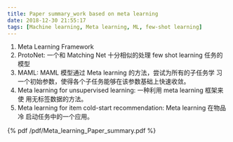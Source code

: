 ```yaml
---
title: Paper summary_work based on meta learning
date: 2018-12-30 21:55:17
tags: [Machine learning, Meta learning, ML, few-shot learning]
---
```


1. Meta Learning Framework
2. ProtoNet: 一个和 Matching Net 十分相似的处理 few shot learning 任务的
  模型
3. MAML: MAML 模型通过 Meta learning 的方法，尝试为所有的子任务学
  习一个初始参数，使得各个子任务能够在该参数基础上快速收敛。
4. Meta learning for unsupervised learning: 一种利用 meta learning 框架来使
  用无标签数据的方法。
5. Meta learning for item cold-start recommendation: Meta learning 在物品冷
  启动任务中的一个应用。 

<!-- more -->

{% pdf  /pdf/Meta_learning_Paper_summary.pdf  %}